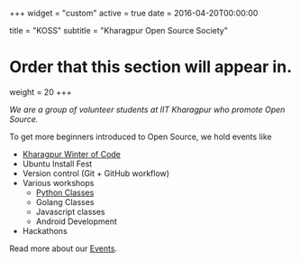 +++
widget = "custom"
active = true
date = 2016-04-20T00:00:00

title = "KOSS"
subtitle = "Kharagpur Open Source Society"

# Order that this section will appear in.
weight = 20
+++

*We are a group of volunteer students at IIT Kharagpur who promote Open Source.*

To get more beginners introduced to Open Source, we hold events like

 - [Kharagpur Winter of Code](/docs/events/kwoc)
 - Ubuntu Install Fest
 - Version control (Git + GitHub workflow)
 - Various workshops
   - [Python Classes](/docs/events/python-classes)
   - Golang Classes
   - Javascript classes
   - Android Development
 - Hackathons

Read more about our [Events](/docs/events).
